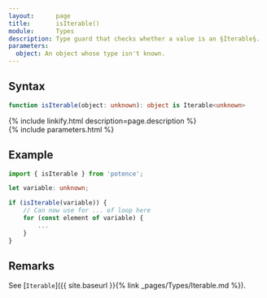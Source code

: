 ```yaml
---
layout:      page
title:       isIterable()
module:      Types
description: Type guard that checks whether a value is an §Iterable§.
parameters:
  object: An object whose type isn't known.
---
```

## Syntax

```ts
function isIterable(object: unknown): object is Iterable<unknown>
```

<div class="description">{% include linkify.html description=page.description %}</div>
{% include parameters.html %}

## Example

```ts
import { isIterable } from 'potence';

let variable: unknown;

if (isIterable(variable)) {
    // Can now use for ... of loop here
    for (const element of variable) {
        ...
    }
}
```

## Remarks

See [`Iterable`]({{ site.baseurl }}{% link _pages/Types/Iterable.md %}).
